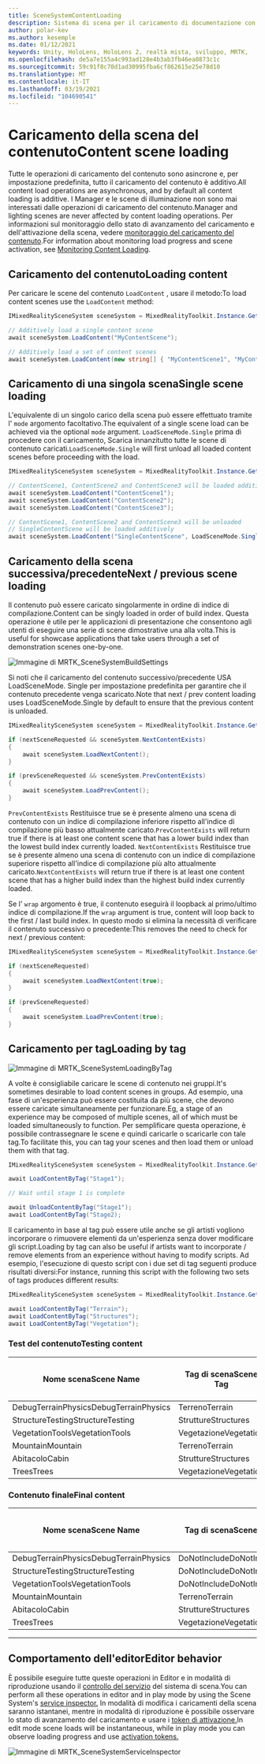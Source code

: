 ```yaml
---
title: SceneSystemContentLoading
description: Sistema di scena per il caricamento di documentazione con MRTK
author: polar-kev
ms.author: kesemple
ms.date: 01/12/2021
keywords: Unity, HoloLens, HoloLens 2, realtà mista, sviluppo, MRTK,
ms.openlocfilehash: de5a7e155a4c993ad128e4b3ab3fb46ea0873c1c
ms.sourcegitcommit: 59c91f8c70d1ad30995fba6cf862615e25e78d10
ms.translationtype: MT
ms.contentlocale: it-IT
ms.lasthandoff: 03/19/2021
ms.locfileid: "104690541"
---
```

# <a name="content-scene-loading"></a><span data-ttu-id="8c3f5-104">Caricamento della scena del contenuto</span><span class="sxs-lookup"><span data-stu-id="8c3f5-104">Content scene loading</span></span>

<span data-ttu-id="8c3f5-105">Tutte le operazioni di caricamento del contenuto sono asincrone e, per impostazione predefinita, tutto il caricamento del contenuto è additivo.</span><span class="sxs-lookup"><span data-stu-id="8c3f5-105">All content load operations are asynchronous, and by default all content loading is additive.</span></span> <span data-ttu-id="8c3f5-106">I Manager e le scene di illuminazione non sono mai interessati dalle operazioni di caricamento del contenuto.</span><span class="sxs-lookup"><span data-stu-id="8c3f5-106">Manager and lighting scenes are never affected by content loading operations.</span></span> <span data-ttu-id="8c3f5-107">Per informazioni sul monitoraggio dello stato di avanzamento del caricamento e dell'attivazione della scena, vedere [monitoraggio del caricamento del contenuto](SceneSystemLoadProgress.md).</span><span class="sxs-lookup"><span data-stu-id="8c3f5-107">For information about monitoring load progress and scene activation, see [Monitoring Content Loading](SceneSystemLoadProgress.md).</span></span>

## <a name="loading-content"></a><span data-ttu-id="8c3f5-108">Caricamento del contenuto</span><span class="sxs-lookup"><span data-stu-id="8c3f5-108">Loading content</span></span>

<span data-ttu-id="8c3f5-109">Per caricare le scene del contenuto `LoadContent` , usare il metodo:</span><span class="sxs-lookup"><span data-stu-id="8c3f5-109">To load content scenes use the `LoadContent` method:</span></span>

```c#
IMixedRealitySceneSystem sceneSystem = MixedRealityToolkit.Instance.GetService<IMixedRealitySceneSystem>();

// Additively load a single content scene
await sceneSystem.LoadContent("MyContentScene");

// Additively load a set of content scenes
await sceneSystem.LoadContent(new string[] { "MyContentScene1", "MyContentScene2", "MyContentScene3" });
```

## <a name="single-scene-loading"></a><span data-ttu-id="8c3f5-110">Caricamento di una singola scena</span><span class="sxs-lookup"><span data-stu-id="8c3f5-110">Single scene loading</span></span>

<span data-ttu-id="8c3f5-111">L'equivalente di un singolo carico della scena può essere effettuato tramite l' `mode` argomento facoltativo.</span><span class="sxs-lookup"><span data-stu-id="8c3f5-111">The equivalent of a single scene load can be achieved via the optional `mode` argument.</span></span> <span data-ttu-id="8c3f5-112">`LoadSceneMode.Single` prima di procedere con il caricamento, Scarica innanzitutto tutte le scene di contenuto caricati.</span><span class="sxs-lookup"><span data-stu-id="8c3f5-112">`LoadSceneMode.Single` will first unload all loaded content scenes before proceeding with the load.</span></span>

```c#
IMixedRealitySceneSystem sceneSystem = MixedRealityToolkit.Instance.GetService<IMixedRealitySceneSystem>();

// ContentScene1, ContentScene2 and ContentScene3 will be loaded additively
await sceneSystem.LoadContent("ContentScene1");
await sceneSystem.LoadContent("ContentScene2");
await sceneSystem.LoadContent("ContentScene3");

// ContentScene1, ContentScene2 and ContentScene3 will be unloaded
// SingleContentScene will be loaded additively
await sceneSystem.LoadContent("SingleContentScene", LoadSceneMode.Single);
```

## <a name="next--previous-scene-loading"></a><span data-ttu-id="8c3f5-113">Caricamento della scena successiva/precedente</span><span class="sxs-lookup"><span data-stu-id="8c3f5-113">Next / previous scene loading</span></span>

<span data-ttu-id="8c3f5-114">Il contenuto può essere caricato singolarmente in ordine di indice di compilazione.</span><span class="sxs-lookup"><span data-stu-id="8c3f5-114">Content can be singly loaded in order of build index.</span></span> <span data-ttu-id="8c3f5-115">Questa operazione è utile per le applicazioni di presentazione che consentono agli utenti di eseguire una serie di scene dimostrative una alla volta.</span><span class="sxs-lookup"><span data-stu-id="8c3f5-115">This is useful for showcase applications that take users through a set of demonstration scenes one-by-one.</span></span>

![Immagine di MRTK_SceneSystemBuildSettings](../images/scene-system/MRTK_SceneSystemBuildSettings.png)

<span data-ttu-id="8c3f5-117">Si noti che il caricamento del contenuto successivo/precedente USA LoadSceneMode. Single per impostazione predefinita per garantire che il contenuto precedente venga scaricato.</span><span class="sxs-lookup"><span data-stu-id="8c3f5-117">Note that next / prev content loading uses LoadSceneMode.Single by default to ensure that the previous content is unloaded.</span></span>

```c#
IMixedRealitySceneSystem sceneSystem = MixedRealityToolkit.Instance.GetService<IMixedRealitySceneSystem>();

if (nextSceneRequested && sceneSystem.NextContentExists)
{
    await sceneSystem.LoadNextContent();
}

if (prevSceneRequested && sceneSystem.PrevContentExists)
{
    await sceneSystem.LoadPrevContent();
}
```

<span data-ttu-id="8c3f5-118">`PrevContentExists` Restituisce true se è presente almeno una scena di contenuto con un indice di compilazione inferiore rispetto all'indice di compilazione più basso attualmente caricato.</span><span class="sxs-lookup"><span data-stu-id="8c3f5-118">`PrevContentExists` will return true if there is at least one content scene that has a lower build index than the lowest build index currently loaded.</span></span> <span data-ttu-id="8c3f5-119">`NextContentExists` Restituisce true se è presente almeno una scena di contenuto con un indice di compilazione superiore rispetto all'indice di compilazione più alto attualmente caricato.</span><span class="sxs-lookup"><span data-stu-id="8c3f5-119">`NextContentExists` will return true if there is at least one content scene that has a higher build index than the highest build index currently loaded.</span></span>

<span data-ttu-id="8c3f5-120">Se l' `wrap` argomento è true, il contenuto eseguirà il loopback al primo/ultimo indice di compilazione.</span><span class="sxs-lookup"><span data-stu-id="8c3f5-120">If the `wrap` argument is true, content will loop back to the first / last build index.</span></span> <span data-ttu-id="8c3f5-121">In questo modo si elimina la necessità di verificare il contenuto successivo o precedente:</span><span class="sxs-lookup"><span data-stu-id="8c3f5-121">This removes the need to check for next / previous content:</span></span>

```c#
IMixedRealitySceneSystem sceneSystem = MixedRealityToolkit.Instance.GetService<IMixedRealitySceneSystem>();

if (nextSceneRequested)
{
    await sceneSystem.LoadNextContent(true);
}

if (prevSceneRequested)
{
    await sceneSystem.LoadPrevContent(true);
}
```

## <a name="loading-by-tag"></a><span data-ttu-id="8c3f5-122">Caricamento per tag</span><span class="sxs-lookup"><span data-stu-id="8c3f5-122">Loading by tag</span></span>

![Immagine di MRTK_SceneSystemLoadingByTag](../images/scene-system/MRTK_SceneSystemLoadingByTag.png)

<span data-ttu-id="8c3f5-124">A volte è consigliabile caricare le scene di contenuto nei gruppi.</span><span class="sxs-lookup"><span data-stu-id="8c3f5-124">It's sometimes desirable to load content scenes in groups.</span></span> <span data-ttu-id="8c3f5-125">Ad esempio, una fase di un'esperienza può essere costituita da più scene, che devono essere caricate simultaneamente per funzionare.</span><span class="sxs-lookup"><span data-stu-id="8c3f5-125">Eg, a stage of an experience may be composed of multiple scenes, all of which must be loaded simultaneously to function.</span></span> <span data-ttu-id="8c3f5-126">Per semplificare questa operazione, è possibile contrassegnare le scene e quindi caricarle o scaricarle con tale tag.</span><span class="sxs-lookup"><span data-stu-id="8c3f5-126">To facilitate this, you can tag your scenes and then load them or unload them with that tag.</span></span>

```c#
IMixedRealitySceneSystem sceneSystem = MixedRealityToolkit.Instance.GetService<IMixedRealitySceneSystem>();

await LoadContentByTag("Stage1");

// Wait until stage 1 is complete

await UnloadContentByTag("Stage1");
await LoadContentByTag("Stage2);
```

<span data-ttu-id="8c3f5-127">Il caricamento in base al tag può essere utile anche se gli artisti vogliono incorporare o rimuovere elementi da un'esperienza senza dover modificare gli script.</span><span class="sxs-lookup"><span data-stu-id="8c3f5-127">Loading by tag can also be useful if artists want to incorporate / remove elements from an experience without having to modify scripts.</span></span> <span data-ttu-id="8c3f5-128">Ad esempio, l'esecuzione di questo script con i due set di tag seguenti produce risultati diversi:</span><span class="sxs-lookup"><span data-stu-id="8c3f5-128">For instance, running this script with the following two sets of tags produces different results:</span></span>

```c#
IMixedRealitySceneSystem sceneSystem = MixedRealityToolkit.Instance.GetService<IMixedRealitySceneSystem>();

await LoadContentByTag("Terrain");
await LoadContentByTag("Structures");
await LoadContentByTag("Vegetation");
```

### <a name="testing-content"></a><span data-ttu-id="8c3f5-129">Test del contenuto</span><span class="sxs-lookup"><span data-stu-id="8c3f5-129">Testing content</span></span>

<span data-ttu-id="8c3f5-130">Nome scena</span><span class="sxs-lookup"><span data-stu-id="8c3f5-130">Scene Name</span></span> | <span data-ttu-id="8c3f5-131">Tag di scena</span><span class="sxs-lookup"><span data-stu-id="8c3f5-131">Scene Tag</span></span> | <span data-ttu-id="8c3f5-132">Caricato dallo script</span><span class="sxs-lookup"><span data-stu-id="8c3f5-132">Loaded by script</span></span>
---|---|---
<span data-ttu-id="8c3f5-133">DebugTerrainPhysics</span><span class="sxs-lookup"><span data-stu-id="8c3f5-133">DebugTerrainPhysics</span></span> | <span data-ttu-id="8c3f5-134">Terreno</span><span class="sxs-lookup"><span data-stu-id="8c3f5-134">Terrain</span></span> | <span data-ttu-id="8c3f5-135">•</span><span class="sxs-lookup"><span data-stu-id="8c3f5-135">•</span></span>
<span data-ttu-id="8c3f5-136">StructureTesting</span><span class="sxs-lookup"><span data-stu-id="8c3f5-136">StructureTesting</span></span> | <span data-ttu-id="8c3f5-137">Strutture</span><span class="sxs-lookup"><span data-stu-id="8c3f5-137">Structures</span></span> | <span data-ttu-id="8c3f5-138">•</span><span class="sxs-lookup"><span data-stu-id="8c3f5-138">•</span></span>
<span data-ttu-id="8c3f5-139">VegetationTools</span><span class="sxs-lookup"><span data-stu-id="8c3f5-139">VegetationTools</span></span> | <span data-ttu-id="8c3f5-140">Vegetazione</span><span class="sxs-lookup"><span data-stu-id="8c3f5-140">Vegetation</span></span> | <span data-ttu-id="8c3f5-141">•</span><span class="sxs-lookup"><span data-stu-id="8c3f5-141">•</span></span>
<span data-ttu-id="8c3f5-142">Mountain</span><span class="sxs-lookup"><span data-stu-id="8c3f5-142">Mountain</span></span> | <span data-ttu-id="8c3f5-143">Terreno</span><span class="sxs-lookup"><span data-stu-id="8c3f5-143">Terrain</span></span> | <span data-ttu-id="8c3f5-144">•</span><span class="sxs-lookup"><span data-stu-id="8c3f5-144">•</span></span>
<span data-ttu-id="8c3f5-145">Abitacolo</span><span class="sxs-lookup"><span data-stu-id="8c3f5-145">Cabin</span></span> | <span data-ttu-id="8c3f5-146">Strutture</span><span class="sxs-lookup"><span data-stu-id="8c3f5-146">Structures</span></span> | <span data-ttu-id="8c3f5-147">•</span><span class="sxs-lookup"><span data-stu-id="8c3f5-147">•</span></span>
<span data-ttu-id="8c3f5-148">Trees</span><span class="sxs-lookup"><span data-stu-id="8c3f5-148">Trees</span></span> | <span data-ttu-id="8c3f5-149">Vegetazione</span><span class="sxs-lookup"><span data-stu-id="8c3f5-149">Vegetation</span></span> | <span data-ttu-id="8c3f5-150">•</span><span class="sxs-lookup"><span data-stu-id="8c3f5-150">•</span></span>

### <a name="final-content"></a><span data-ttu-id="8c3f5-151">Contenuto finale</span><span class="sxs-lookup"><span data-stu-id="8c3f5-151">Final content</span></span>

<span data-ttu-id="8c3f5-152">Nome scena</span><span class="sxs-lookup"><span data-stu-id="8c3f5-152">Scene Name</span></span> | <span data-ttu-id="8c3f5-153">Tag di scena</span><span class="sxs-lookup"><span data-stu-id="8c3f5-153">Scene Tag</span></span> | <span data-ttu-id="8c3f5-154">Caricato dallo script</span><span class="sxs-lookup"><span data-stu-id="8c3f5-154">Loaded by script</span></span>
---|---|---
<span data-ttu-id="8c3f5-155">DebugTerrainPhysics</span><span class="sxs-lookup"><span data-stu-id="8c3f5-155">DebugTerrainPhysics</span></span> | <span data-ttu-id="8c3f5-156">DoNotInclude</span><span class="sxs-lookup"><span data-stu-id="8c3f5-156">DoNotInclude</span></span> |
<span data-ttu-id="8c3f5-157">StructureTesting</span><span class="sxs-lookup"><span data-stu-id="8c3f5-157">StructureTesting</span></span> | <span data-ttu-id="8c3f5-158">DoNotInclude</span><span class="sxs-lookup"><span data-stu-id="8c3f5-158">DoNotInclude</span></span> |
<span data-ttu-id="8c3f5-159">VegetationTools</span><span class="sxs-lookup"><span data-stu-id="8c3f5-159">VegetationTools</span></span> | <span data-ttu-id="8c3f5-160">DoNotInclude</span><span class="sxs-lookup"><span data-stu-id="8c3f5-160">DoNotInclude</span></span> |
<span data-ttu-id="8c3f5-161">Mountain</span><span class="sxs-lookup"><span data-stu-id="8c3f5-161">Mountain</span></span> | <span data-ttu-id="8c3f5-162">Terreno</span><span class="sxs-lookup"><span data-stu-id="8c3f5-162">Terrain</span></span> | <span data-ttu-id="8c3f5-163">•</span><span class="sxs-lookup"><span data-stu-id="8c3f5-163">•</span></span>
<span data-ttu-id="8c3f5-164">Abitacolo</span><span class="sxs-lookup"><span data-stu-id="8c3f5-164">Cabin</span></span> | <span data-ttu-id="8c3f5-165">Strutture</span><span class="sxs-lookup"><span data-stu-id="8c3f5-165">Structures</span></span> | <span data-ttu-id="8c3f5-166">•</span><span class="sxs-lookup"><span data-stu-id="8c3f5-166">•</span></span>
<span data-ttu-id="8c3f5-167">Trees</span><span class="sxs-lookup"><span data-stu-id="8c3f5-167">Trees</span></span> | <span data-ttu-id="8c3f5-168">Vegetazione</span><span class="sxs-lookup"><span data-stu-id="8c3f5-168">Vegetation</span></span> | <span data-ttu-id="8c3f5-169">•</span><span class="sxs-lookup"><span data-stu-id="8c3f5-169">•</span></span>

---

## <a name="editor-behavior"></a><span data-ttu-id="8c3f5-170">Comportamento dell'editor</span><span class="sxs-lookup"><span data-stu-id="8c3f5-170">Editor behavior</span></span>

<span data-ttu-id="8c3f5-171">È possibile eseguire tutte queste operazioni in Editor e in modalità di riproduzione usando il [controllo del servizio](../../configuration/MixedRealityConfigurationGuide.md#editor-utilities) del sistema di scena.</span><span class="sxs-lookup"><span data-stu-id="8c3f5-171">You can perform all these operations in editor and in play mode by using the Scene System's [service inspector.](../../configuration/MixedRealityConfigurationGuide.md#editor-utilities)</span></span> <span data-ttu-id="8c3f5-172">In modalità di modifica i caricamenti della scena saranno istantanei, mentre in modalità di riproduzione è possibile osservare lo stato di avanzamento del caricamento e usare i [token di attivazione.](SceneSystemLoadProgress.md)</span><span class="sxs-lookup"><span data-stu-id="8c3f5-172">In edit mode scene loads will be instantaneous, while in play mode you can observe loading progress and use [activation tokens.](SceneSystemLoadProgress.md)</span></span>

![Immagine di MRTK_SceneSystemServiceInspector](../images/scene-system/MRTK_SceneSystemServiceInspector.PNG)
